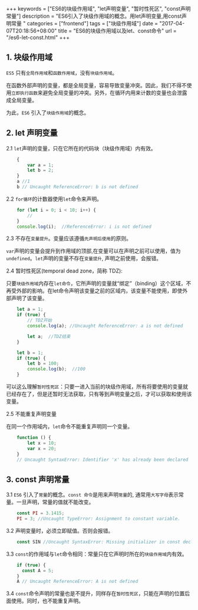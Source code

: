 +++
keywords = ["ES6的块级作用域", "let声明变量", "暂时性死区", "const声明常量"]
description = "ES6引入了块级作用域的概念。用let声明变量,用const声明常量 "
categories = ["frontend"]
tags = ["块级作用域"]
date = "2017-04-07T20:18:56+08:00"
title = "ES6的块级作用域以及let、const命令"
url = "/es6-let-const.html"
+++

## 1. 块级作用域

`ES5` 只有`全局作用域`和`函数作用域`，没有`块级作用域`。 

在函数外部声明的变量，都是全局变量，容易导致变量冲突。因此，我们不得不使用`立即执行函数`来避免全局变量的冲突。另外，在循环内用来计数的变量也会泄露成全局变量。

为此，`ES6` 引入了`块级作用域`的概念。


## 	2. let 声明变量 

2.1 `let`声明的变量，只在它所在的代码块（块级作用域）内有效。
```javascript
	{
	    var a = 1;
		let b = 2;
	}
	a //1 
	b // Uncaught ReferenceError: b is not defined
```

2.2 `for循环`的计数器使用`let`命令来声明。
```javascript
	for (let i = 0; i < 10; i++) {
		//
	}
	console.log(i);  //ReferenceError: i is not defined
```

2.3 不存在`变量提升`。变量应该遵循`先声明后使用`的原则。

`var`声明的变量会提升到作用域的顶部,在变量可以在声明之前可以使用，值为`undefined`。`let`声明的变量不存在`变量提升`, 声明之前使用，会报错。

2.4 暂时性死区(temporal dead zone，简称 TDZ):

只要`块级作用域`内存在`let命令`，它所声明的变量就“绑定”（binding）这个区域，不再受外部的影响。在let命令声明该变量之前的区域内，该变量不能使用，即使外部声明了该变量。
```javascript
	let a = 1;
	if (true) {
		// TDZ开始
		console.log(a); //Uncaught ReferenceError: a is not defined

		let a;  //TDZ结束
	}

	let b = 1;
	if (true) {
		let b = 100; 
		console.log(b);  //100
	} 
```

可以这么理解`暂时性死区`：只要一进入当前的块级作用域，所有将要使用的变量就已经存在了，但是还暂时无法获取，只有等到声明变量之后，才可以获取和使用该变量。

2.5 不能重复声明变量

在同一个作用域内，`let`命令不能重复声明同一个变量。
```javascript
	function () {
		let x = 10;
		var x = 20;
	}
	// Uncaught SyntaxError: Identifier 'x' has already been declared
```

## 3. const 声明常量

3.1 `ES6` 引入了`常量`的概念。`const 命令`是用来声明`常量`的, 通常用`大写字母`表示常量。一旦声明，常量的值就不能改变。
```javascript
	const PI = 3.1415;
	PI = 3; //Uncaught TypeError: Assignment to constant variable.
```

3.2 声明变量时，必须立即赋值。否则会报错。
```javascript
	const SIN //Uncaught SyntaxError: Missing initializer in const declaration
```

3.3 `const`的作用域与`let`命令相同：常量只在它声明时所在的`块级作用域`内有效。
```javascript	
	if (true) {
	  const A = 5;
	}
	A // Uncaught ReferenceError: A is not defined
```

3.4 `const`命令声明的常量也是不提升，同样存在`暂时性死区`，只能在声明的位置后面使用。同时，也不能重复声明。
